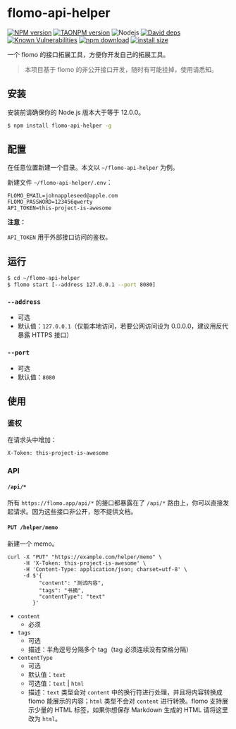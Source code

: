 # flomo-api-helper

[![NPM version][npm-image]][npm-url]
[![TAONPM version][taonpm-image]][taonpm-url]
![Nodejs][nodejs-version]
[![David deps][david-image]][david-url]
[![Known Vulnerabilities][snyk-image]][snyk-url]
[![npm download][download-image]][download-url]
[![install size][pp-image]][pp-result]

[npm-image]: https://img.shields.io/npm/v/flomo-api-helper.svg?style=flat-square
[npm-url]: https://npmjs.org/package/flomo-api-helper
[david-image]: https://img.shields.io/david/geekdada/flomo-api-helper.svg?style=flat-square
[david-url]: https://david-dm.org/geekdada/flomo-api-helper
[snyk-image]: https://snyk.io/test/npm/flomo-api-helper/badge.svg?style=flat-square
[snyk-url]: https://snyk.io/test/npm/flomo-api-helper
[download-image]: https://img.shields.io/npm/dm/flomo-api-helper.svg?style=flat-square
[download-url]: https://npmjs.org/package/flomo-api-helper
[taonpm-image]: https://npm.taobao.org/badge/v/flomo-api-helper.svg
[taonpm-url]: https://npm.taobao.org/package/flomo-api-helper
[nodejs-version]: https://img.shields.io/node/v/flomo-api-helper
[pp-image]: https://packagephobia.now.sh/badge?p=flomo-api-helper
[pp-result]: https://packagephobia.now.sh/result?p=flomo-api-helper

一个 flomo 的接口拓展工具，方便你开发自己的拓展工具。

> 本项目基于 flomo 的非公开接口开发，随时有可能挂掉，使用请悉知。

## 安装

安装前请确保你的 Node.js 版本大于等于 12.0.0。

```bash
$ npm install flomo-api-helper -g
```

## 配置

在任意位置新建一个目录。本文以 `~/flomo-api-helper` 为例。

新建文件 `~/flomo-api-helper/.env`：

```
FLOMO_EMAIL=johnappleseed@apple.com
FLOMO_PASSWORD=123456qwerty
API_TOKEN=this-project-is-awesome
```

**注意：**

`API_TOKEN` 用于外部接口访问的鉴权。

## 运行

```bash
$ cd ~/flomo-api-helper
$ flomo start [--address 127.0.0.1 --port 8080]
```

### `--address`

- 可选
- 默认值：`127.0.0.1`（仅能本地访问，若要公网访问设为 0.0.0.0，建议用反代暴露 HTTPS 接口）

### `--port`

- 可选
- 默认值：`8080`

## 使用

### 鉴权

在请求头中增加：

```
X-Token: this-project-is-awesome
```

### API

#### `/api/*`

所有 `https://flomo.app/api/*` 的接口都暴露在了 `/api/*` 路由上，你可以直接发起请求。因为这些接口非公开，恕不提供文档。

#### `PUT /helper/memo`

新建一个 memo。

```
curl -X "PUT" "https://example.com/helper/memo" \
     -H 'X-Token: this-project-is-awesome' \
     -H 'Content-Type: application/json; charset=utf-8' \
     -d $'{
          "content": "测试内容",
          "tags": "书摘",
          "contentType": "text"
        }'
```

- `content`
    - 必须
- `tags`
    - 可选
    - 描述：半角逗号分隔多个 tag（tag 必须连续没有空格分隔）
- `contentType`
    - 可选
    - 默认值：`text`
    - 可选值：`text` | `html`
    - 描述：`text` 类型会对 `content` 中的换行符进行处理，并且将内容转换成 flomo 能展示的内容；`html` 类型不会对 `content` 进行转换。flomo 支持展示少量的 HTML 标签，如果你想保存 Markdown 生成的 HTML 请将这里改为 `html`。
